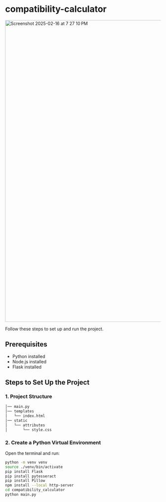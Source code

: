 # compatibility-calculator
<img width="975" alt="Screenshot 2025-02-16 at 7 27 10 PM" src="https://github.com/user-attachments/assets/0ebfe232-2778-40c2-8542-32681b5110f8" />


Follow these steps to set up and run the project.

## Prerequisites

- Python installed
- Node.js installed
- Flask installed

## Steps to Set Up the Project

### 1. Project Structure
```sh
│── main.py
│── templates
│   └── index.html
│── static
│   └── attributes
│       └── style.css
```

### 2. Create a Python Virtual Environment
Open the terminal and run:
```sh
python -m venv venv
source ./venv/bin/activate
pip install Flask
pip install pytesseract
pip install Pillow
npm install --local http-server
cd compatibility_calculator
python main.py



